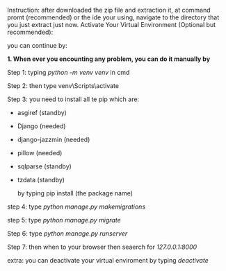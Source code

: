 Instruction:
after downloaded the zip file and extraction it, at command promt (recommended) or the ide your using, navigate to the directory that you just extract just now.
Activate Your Virtual Environment (Optional but recommended):

you can continue by:
  
**1. When ever you encounting any problem, you can do it manually by**

Step 1: typing _python -m venv venv_ in cmd

Step 2: then type venv\Scripts\activate

Step 3: you need to install all te pip which are:
- asgiref (standby)
- Django  (needed)
- django-jazzmin (needed)
- pillow (needed)
- sqlparse (standby)
- tzdata (standby)

  by typing pip install (the package name)

step 4: type _python manage.py makemigrations_

step 5: type _python manage.py migrate_

Step 6: type _python manage.py runserver_

Step 7: then when to your browser then seaerch for _127.0.0.1:8000_




extra: you can deactivate your virtual enviroment by typing _deactivate_
